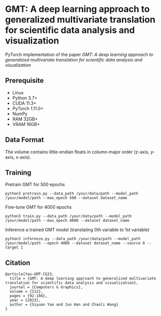 # GMT: A deep learning approach to generalized multivariate translation for scientific data analysis and visualization

PyTorch implementation of the paper _GMT: A deep learning approach to generalized multivariate translation for scientific data analysis and visualization_

## Prerequisite

* Linux
* Python 3.7+
* CUDA 11.3+
* PyTorch 1.11.0+
* NumPy
* RAM 32GB+
* VRAM 16GB+

## Data Format
The volume contains little-endian floats in column-major order (z-axis, y-axis, x-axis).

## Training
Pretrain GMT for 500 epochs  
```
python3 pretrain.py --data_path /your/data/path --model_path /your/model/path --max_epoch 500 --dataset dataset_name
```

Fine-tune GMT for 4000 epochs  
```
python3 train.py --data_path /your/data/path --model_path /your/model/path --max_epoch 4000 --dataset dataset_name
```

Inference a trained GMT model (translating 0th variable to 1st variable)
```
python3 inference.py --data_path /your/data/path --model_path /your/model/path --epoch 4000 --dataset dataset_name --source 0 --target 1
```

## Citation
```
@article{Yao-GMT-CG23,
  title = {GMT: A deep learning approach to generalized multivariate translation for scientific data analysis and visualization},
  journal = {Computers & Graphics},
  volume = {112},
  pages = {92-104},
  year = {2023},
  author = {Siyuan Yao and Jun Han and Chaoli Wang}
}
```
